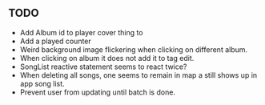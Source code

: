 ## TODO
* Add Album id to player cover thing to
* Add a played counter
* Weird background image flickering when clicking on different album.
* When clicking on album it does not add it to tag edit.
* SongList reactive statement seems to react twice?
* When deleting all songs, one seems to remain in map a still shows up in app song list.
* Prevent user from updating until batch is done.
